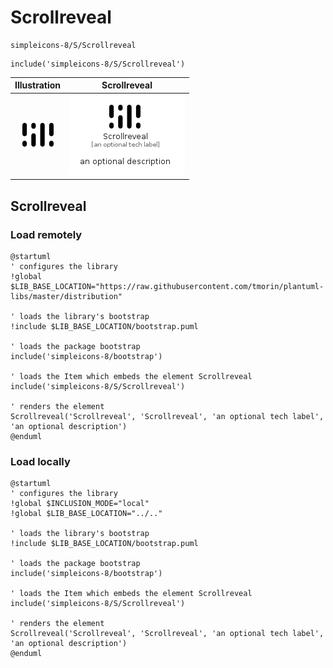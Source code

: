 # Scrollreveal


```text
simpleicons-8/S/Scrollreveal
```

```text
include('simpleicons-8/S/Scrollreveal')
```



| Illustration | Scrollreveal |
| :---: | :---: |
| ![illustration for Illustration](../../simpleicons-8/S/Scrollreveal.png) | ![illustration for Scrollreveal](../../simpleicons-8/S/Scrollreveal.Local.png) |




## Scrollreveal

### Load remotely
```plantuml
@startuml
' configures the library
!global $LIB_BASE_LOCATION="https://raw.githubusercontent.com/tmorin/plantuml-libs/master/distribution"

' loads the library's bootstrap
!include $LIB_BASE_LOCATION/bootstrap.puml

' loads the package bootstrap
include('simpleicons-8/bootstrap')

' loads the Item which embeds the element Scrollreveal
include('simpleicons-8/S/Scrollreveal')

' renders the element
Scrollreveal('Scrollreveal', 'Scrollreveal', 'an optional tech label', 'an optional description')
@enduml
```

### Load locally
```plantuml
@startuml
' configures the library
!global $INCLUSION_MODE="local"
!global $LIB_BASE_LOCATION="../.."

' loads the library's bootstrap
!include $LIB_BASE_LOCATION/bootstrap.puml

' loads the package bootstrap
include('simpleicons-8/bootstrap')

' loads the Item which embeds the element Scrollreveal
include('simpleicons-8/S/Scrollreveal')

' renders the element
Scrollreveal('Scrollreveal', 'Scrollreveal', 'an optional tech label', 'an optional description')
@enduml
```

